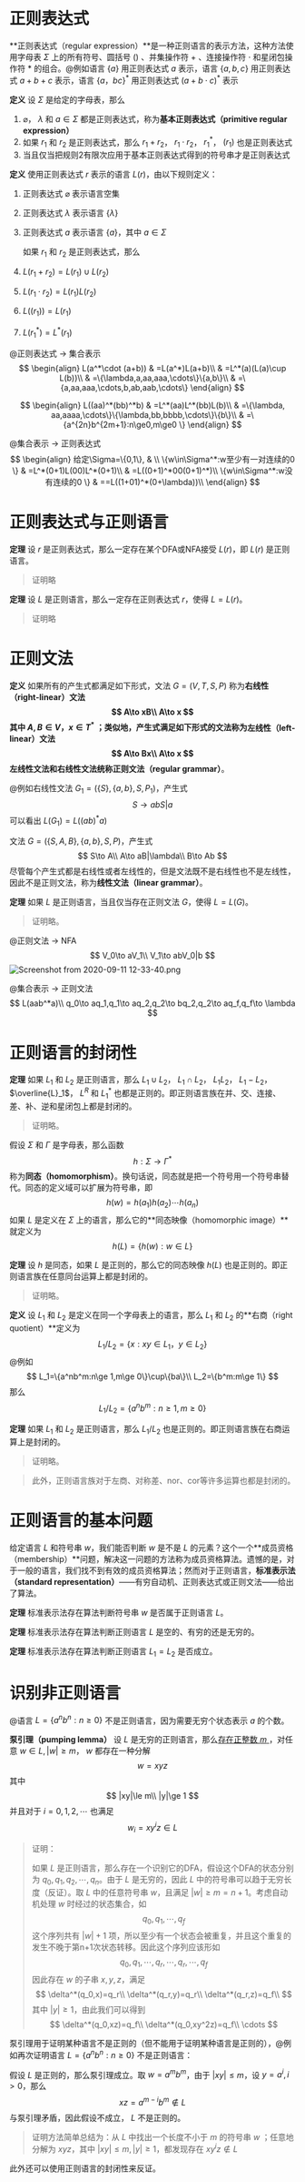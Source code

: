 # 正则表达式

**正则表达式（regular expression）**是一种正则语言的表示方法，这种方法使用字母表 $\Sigma$ 上的所有符号、圆括号 $()$ 、并集操作符 $+$ 、连接操作符 $\cdot$ 和星闭包操作符 $*$ 的组合。@例如语言 $\{a\}$ 用正则表达式 $a$ 表示，语言 $\{a,b,c\}$ 用正则表达式 $a+b+c$ 表示，语言 $\{a，bc\}^*$ 用正则表达式 $(a+b\cdot c)^*$ 表示

**定义** 设 $\Sigma$ 是给定的字母表，那么

1. $\varnothing$， $\lambda$ 和 $a\in \Sigma$ 都是正则表达式，称为**基本正则表达式（primitive regular expression）**
2. 如果 $r_1$ 和 $r_2$ 是正则表达式，那么 $r_1+r_2$， $r_1\cdot r_2$， $r_1^*$， $(r_1)$ 也是正则表达式
3. 当且仅当把规则2有限次应用于基本正则表达式得到的符号串才是正则表达式

**定义** 使用正则表达式 $r$ 表示的语言 $L(r)$，由以下规则定义：

1. 正则表达式 $\varnothing$ 表示语言空集

2. 正则表达式 $\lambda$ 表示语言 $\{\lambda\}$ 

3. 正则表达式 $a$ 表示语言 $\{a\}$，其中 $a\in \Sigma$ 

   如果 $r_1$ 和 $r_2$ 是正则表达式，那么

4. $L(r_1+r_2)=L(r_1)\cup L(r_2)$ 

5. $L(r_1\cdot r_2)=L(r_1) L(r_2)$ 

6. $L((r_1))=L(r_1)$ 

7. $L(r_1^*)=L^*(r_1)$ 

@正则表达式 $→$ 集合表示
$$
\begin{align}
L(a^*\cdot (a+b)) & =L(a^*)L(a+b)\\
& =L^*(a)(L(a)\cup L(b))\\
& =\{\lambda,a,aa,aaa,\cdots\}\{a,b\}\\
& =\{a,aa,aaa,\cdots,b,ab,aab,\cdots\}
\end{align}
$$

$$
\begin{align}
L((aa)^*(bb)^*b) & =L^*(aa)L^*(bb)L(b)\\
& =\{\lambda, aa,aaaa,\cdots\}\{\lambda,bb,bbbb,\cdots\}\{b\}\\
& =\{a^{2n}b^{2m+1}:n\ge0,m\ge0 \}
\end{align}
$$

@集合表示 $→$ 正则表达式
$$
\begin{align}
给定\Sigma=\{0,1\}, & \\
\{w\in\Sigma^*:w至少有一对连续的0 \} & =L^*(0+1)L(00)L^*(0+1)\\
& =L((0+1)^*00(0+1)^*)\\
\{w\in\Sigma^*:w没有连续的0 \} & ==L((1+01)^*(0+\lambda))\\
\end{align}
$$

# 正则表达式与正则语言

**定理** 设 $r$ 是正则表达式，那么一定存在某个DFA或NFA接受 $L(r)$，即 $L(r)$ 是正则语言。

> 证明略

**定理** 设 $L$ 是正则语言，那么一定存在正则表达式 $r$，使得 $L=L(r)$。

> 证明略

# 正则文法

**定义** 如果所有的产生式都满足如下形式，文法 $G=(V,T,S,P)$ 称为**右线性（right-linear）**文法
$$
A\to xB\\
A\to x
$$
其中 $A,B\in V，x\in T^*$ ；类似地，产生式满足如下形式的文法称为**左线性（left-linear）**文法
$$
A\to Bx\\
A\to x
$$
左线性文法和右线性文法统称**正则文法（regular grammar）**。

@例如右线性文法 $G_1=(\{S\},\{a,b\},S,P_1)$，产生式
$$
S\to abS|a
$$
可以看出 $L(G_1)=L((ab)^*a)$ 

文法 $G=(\{S,A,B\},\{a,b\},S,P)$，产生式
$$
S\to A\\
A\to aB|\lambda\\
B\to Ab
$$
尽管每个产生式都是右线性或者左线性的，但是文法既不是右线性也不是左线性，因此不是正则文法，称为**线性文法（linear grammar）**。

**定理** 如果 $L$ 是正则语言，当且仅当存在正则文法 $G$，使得 $L=L(G)$。

> 证明略。

@正则文法 $\to$ NFA
$$
V_0\to aV_1\\
V_1\to abV_0|b
$$
![Screenshot from 2020-09-11 12-33-40.png](https://i.loli.net/2020/09/11/byzL7XPhnErcFo2.png)

@集合表示 $\to$ 正则文法
$$
L(aab^*a)\\
q_0\to aq_1,q_1\to aq_2,q_2\to bq_2,q_2\to aq_f,q_f\to \lambda
$$

# 正则语言的封闭性

**定理**  如果 $L_1$ 和 $L_2$ 是正则语言，那么 $L_1\cup L_2$， $L_1\cap L_2$， $L_1L_2$， $L_1-L_2$， $\overline{L}_1$， $L^R$ 和 $L_1^*$ 也都是正则的。即正则语言族在并、交、连接、差、补、逆和星闭包上都是封闭的。

> 证明略。

假设 $\Sigma$ 和 $\Gamma$ 是字母表，那么函数
$$
h:\Sigma\to \Gamma^*
$$
称为**同态（homomorphism）**。换句话说，同态就是把一个符号用一个符号串替代。同态的定义域可以扩展为符号串，即
$$
h(w)=h(a_1)h(a_2)\cdots h(a_n)
$$
如果 $L$ 是定义在 $\Sigma$ 上的语言，那么它的**同态映像（homomorphic image）**就定义为
$$
h(L)=\{h(w):w\in L\}
$$

**定理** 设 $h$ 是同态，如果 $L$ 是正则的，那么它的同态映像 $h(L)$ 也是正则的。即正则语言族在任意同台运算上都是封闭的。

> 证明略。

**定义** 设 $L_1$ 和 $L_2$ 是定义在同一个字母表上的语言，那么 $L_1$ 和 $L_2$ 的**右商（right quotient）**定义为
$$
L_1/L_2=\{x:xy\in L_1，y\in L_2\}
$$
@例如
$$
L_1=\{a^nb^m:n\ge 1,m\ge 0\}\cup\{ba\}\\
L_2=\{b^m:m\ge 1\}
$$
那么
$$
L_1/L_2=\{a^nb^m:n\ge 1,m\ge 0\}
$$

**定理** 如果 $L_1$ 和 $L_2$ 是正则语言，那么 $L_1/L_2$ 也是正则的。即正则语言族在右商运算上是封闭的。

> 证明略。

> 此外，正则语言族对于左商、对称差、nor、cor等许多运算也都是封闭的。

# 正则语言的基本问题

给定语言 $L$ 和符号串 $w$，我们能否判断 $w$ 是不是 $L$ 的元素？这个一个**成员资格（membership）**问题，解决这一问题的方法称为成员资格算法。遗憾的是，对于一般的语言，我们找不到有效的成员资格算法；然而对于正则语言，**标准表示法（standard representation）**——有穷自动机、正则表达式或正则文法——给出了算法。

**定理** 标准表示法存在算法判断符号串 $w$ 是否属于正则语言 $L$。

**定理** 标准表示法存在算法判断正则语言 $L$ 是空的、有穷的还是无穷的。

**定理** 标准表示法存在算法判断正则语言 $L_1=L_2$ 是否成立。

# 识别非正则语言

@语言 $L=\{a^nb^n:n\ge 0\}$ 不是正则语言，因为需要无穷个状态表示 $a$ 的个数。

**泵引理（pumping lemma）** 设 $L$ 是无穷的正则语言，那么​<u>存在正整数 $m$ </u>，对任意 $w\in L, |w|\ge m$， $w$ 都存在一种分解
$$
w=xyz
$$
其中
$$
|xy|\le m\\
|y|\ge 1
$$
并且对于 $i=0,1,2,\cdots$ 也满足
$$
w_i=xy^iz\in L
$$

> 证明：
>
> 如果 $L$ 是正则语言，那么存在一个识别它的DFA，假设这个DFA的状态分别为 $q_0,q_1,q_2,\cdots,q_n$。由于 $L$ 是无穷的，因此 $L$ 中的符号串可以趋于无穷长度（反证）。取 $L$ 中的任意符号串 $w$，且满足 $|w|\ge m=n+1$。考虑自动机处理 $w$ 时经过的状态集合，如
> $$
> q_0,q_1,\cdots,q_f
> $$
> 这个序列共有 $|w|+1$ 项，所以至少有一个状态会被重复，并且这个重复的发生不晚于第n+1次状态转移。因此这个序列应该形如
> $$
> q_0,q_1,\cdots,q_r,\cdots,q_r,\cdots,q_f
> $$
> 因此存在 $w$ 的子串 $x,y,z$，满足
> $$
> \delta^*(q_0,x)=q_r\\
> \delta^*(q_r,y)=q_r\\
> \delta^*(q_r,z)=q_f\\
> $$
> 其中 $|y|\ge 1$，由此我们可以得到
> $$
> \delta^*(q_0,xz)=q_f\\
> \delta^*(q_0,xy^2z)=q_f\\
> \cdots
> $$

泵引理用于证明某种语言不是正则的（但不能用于证明某种语言是正则的），@例如再次证明语言 $L=\{a^nb^n:n\ge 0\}$ 不是正则语言：

假设 $L$ 是正则的，那么泵引理成立。取 $w=a^mb^m$，由于 $|xy|\le m$，设 $y=a^i,i>0$，那么
$$
xz=a^{m-i}b^m\notin L
$$
与泵引理矛盾，因此假设不成立， $L$ 不是正则的。

> 证明方法简单总结为：从 $L$ 中找出一个长度不小于 $m$ 的符号串 $w$ ；任意地分解为 $xyz$，其中 $|xy|\le m,|y|\ge 1$，都发现存在 $xy^iz\notin L$ 

此外还可以使用正则语言的封闭性来反证。